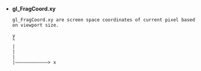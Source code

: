 - **gl_FragCoord.xy**

  ```
  gl_FragCoord.xy are screen space coordinates of current pixel based on viewport size.
  
  y
  ^
  |
  |
  |
  |————————————> x
  
  ```

  

